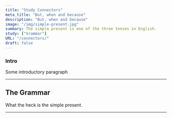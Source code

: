 ```yaml
---
title: "Study Connectors"
meta_title: "But, when and because"
description: "But, when and because"
image: "/img/simple-present.jpg"
summary: The simple present is one of the three tenses in English.
study: ["Grammar"]
URL: "/connectors/"
draft: false
---
```


### Intro 

Some introductory paragraph 

<hr>

## The Grammar

What the heck is the simple present. 

<hr>
